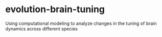 # evolution-brain-tuning
Using computational modeling to analyze changes in the tuning of brain dynamics across different species
